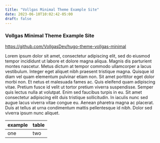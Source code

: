 ```yaml
---
title: "Vollgas Minimal Theme Example Site"
date: 2023-06-10T10:02:42-05:00
draft: false
---
```


### Vollgas Minimal Theme Example Site

https://github.com/VollgasDev/hugo-theme-vollgas-minimal

Lorem ipsum dolor sit amet, consectetur adipiscing elit, sed do eiusmod tempor incididunt ut labore et dolore magna aliqua. Magnis dis parturient montes nascetur. Metus dictum at tempor commodo ullamcorper a lacus vestibulum. Integer eget aliquet nibh praesent tristique magna. Quisque id diam vel quam elementum pulvinar etiam non. Sit amet porttitor eget dolor morbi non. Et netus et malesuada fames ac. Quis eleifend quam adipiscing vitae. Pretium fusce id velit ut tortor pretium viverra suspendisse. Semper quis lectus nulla at volutpat. Enim sed faucibus turpis in eu. Sit amet consectetur adipiscing elit duis tristique sollicitudin. In iaculis nunc sed augue lacus viverra vitae congue eu. Aenean pharetra magna ac placerat. Duis at tellus at urna condimentum mattis pellentesque id nibh. Dolor sed viverra ipsum nunc aliquet.

| example | table |
| ------- | ----- |
| one     | two   |
